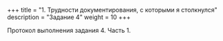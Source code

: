 ﻿+++
title = "1. Трудности документирования, с которыми я столкнулся"
description = "Задание 4"
weight = 10
+++

Протокол выполнения задания 4. Часть 1.

